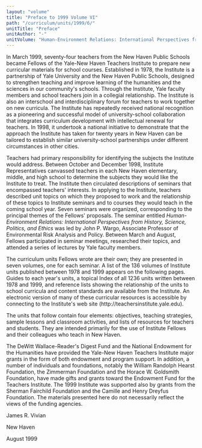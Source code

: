 ```yaml
---
layout: "volume"
title: "Preface to 1999 Volume VI"
path: "/curriculum/units/1999/6/"
unitTitle: "Preface"
unitAuthor: "-"
unitVolume: "Human-Environment Relations: International Perspectives from History, Science, Politics, and Ethics"
---
```

<body>
<p>
In March 1999, seventy-four teachers from the New Haven Public Schools became Fellows of the Yale-New Haven Teachers Institute to prepare new curricular materials for school courses.  Established in 1978, the Institute is a partnership of Yale University and the New Haven Public Schools, designed to strengthen teaching and improve learning of the humanities and the sciences in our community's schools.  Through the Institute, Yale faculty members and school teachers join in a collegial relationship.  The Institute is also an interschool and interdisciplinary forum for teachers to work together on new curricula.  The Institute has repeatedly received national recognition as a pioneering and successful model of university-school collaboration that integrates curriculum development with intellectual renewal for teachers. In 1998, it undertook a national initiative to demonstrate that the approach the Institute has taken for twenty years in New Haven can be tailored to establish similar university-school partnerships under different circumstances in other cities.
</p>
<p>
Teachers had primary responsibility for identifying the subjects the Institute would address.  Between October and December 1998, Institute Representatives canvassed teachers in each New Haven elementary, middle, and high school to determine the subjects they would like the Institute to treat.  The Institute then circulated descriptions of seminars that encompassed teachers' interests.  In applying to the Institute, teachers described unit topics on which they proposed to work and the relationship of these topics to Institute seminars and to courses they would teach in the coming school year.  Seven seminars were organized, corresponding to the principal themes of the Fellows' proposals.  The seminar entitled
<i>
Human-Environment Relations:  International Perspectives from History, Science, Politics, and Ethics
</i>
was led by John P. Wargo, Associate Professor of Environmental Risk Analysis and Policy.  Between March and August, Fellows participated in seminar meetings, researched their topics, and attended a series of lectures by Yale faculty members.
</p>
<p>
The curriculum units Fellows wrote are their own; they are presented in seven volumes, one for each seminar.  A list of the 136 volumes of Institute units published between 1978 and 1999 appears on the following pages.  Guides to each year's units, a topical Index of all 1236 units written between 1978 and 1999, and reference lists showing the relationship of the units to school curricula and content standards are available from the Institute.  An electronic version of many of these curricular resources is accessible by connecting to the Institute's web site (http://teachersinstitute.yale.edu).
</p>
<p>
The units that follow contain four elements:  objectives, teaching strategies, sample lessons and classroom activities, and lists of resources for teachers and students.  They are intended primarily for the use of Institute Fellows and their colleagues who teach in New Haven.
</p>
<p>
The DeWitt Wallace-Reader's Digest Fund and the National Endowment for the Humanities have provided the Yale-New Haven Teachers Institute major grants in the form of both endowment and program support.  In addition, a number of individuals and foundations, notably the William Randolph Hearst Foundation, the Zimmerman Foundation and the Horace W. Goldsmith Foundation, have made gifts and grants toward the Endowment Fund for the Teachers Institute.  The 1999 Institute was supported also by grants from the Sherman Fairchild Foundation and the Camille and Henry Dreyfus Foundation.  The materials presented here do not necessarily reflect the views of the funding agencies.
</p>
<p>
James R. Vivian
</p>
<p>
New Haven
</p>
<p>
August 1999
</p>
</body>